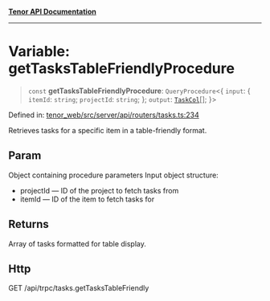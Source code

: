 [**Tenor API Documentation**](../../README.md)

***

# Variable: getTasksTableFriendlyProcedure

> `const` **getTasksTableFriendlyProcedure**: `QueryProcedure`\<\{ `input`: \{ `itemId`: `string`; `projectId`: `string`; \}; `output`: [`TaskCol`](../interfaces/TaskCol.md)[]; \}\>

Defined in: [tenor\_web/src/server/api/routers/tasks.ts:234](https://github.com/Apantli/Tenor/blob/b33873959b5093fc3e3d66ac4f230a78a6395bbd/tenor_web/src/server/api/routers/tasks.ts#L234)

Retrieves tasks for a specific item in a table-friendly format.

## Param

Object containing procedure parameters
Input object structure:
- projectId — ID of the project to fetch tasks from
- itemId — ID of the item to fetch tasks for

## Returns

Array of tasks formatted for table display.

## Http

GET /api/trpc/tasks.getTasksTableFriendly
